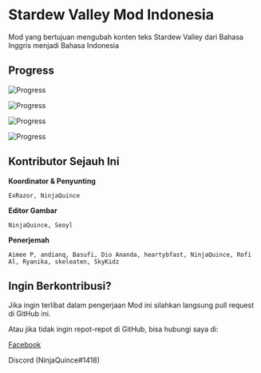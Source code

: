 # Stardew Valley Mod Indonesia
 Mod yang bertujuan mengubah konten teks Stardew Valley dari Bahasa Inggris menjadi Bahasa Indonesia
 
## Progress
 ![Progress](https://progress-bar.dev/98/?title=teks)
 <!-- 156 dari 158 file teks -->
 
 ![Progress](https://progress-bar.dev/36/?title=koreksi-teks)
 <!-- 57 dari 158 file teks -->
 
 ![Progress](https://progress-bar.dev/100/?title=gambar)
 <!-- 29 dari 29 file gambar -->

  ![Progress](https://progress-bar.dev/96/?title=koreksi-gambar)
 <!-- 28 dari 29 file gambar -->

## Kontributor Sejauh Ini
**Koordinator & Penyunting**
```
ExRazor, NinjaQuince
```
**Editor Gambar**
```
NinjaQuince, Seoyl
```
**Penerjemah**
```
Aimee P, andianq, Basufi, Dio Ananda, heartybfast, NinjaQuince, Rofi Al, Ryanika, skeleaten, SkyKidz  
```
## Ingin Berkontribusi?
Jika ingin terlibat dalam pengerjaan Mod ini silahkan langsung pull request di GitHub ini.

Atau jika tidak ingin repot-repot di GitHub, bisa hubungi saya di:

[Facebook](https://facebook.com/Galih.Bagas/) 

Discord (NinjaQuince#1418)

